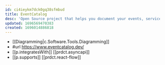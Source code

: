```yaml
---
id: ci4ieykm7dck0gq38sfmbud
title: EventCatalog
desc: 'Open Source project that helps you document your events, services and domains'
updated: 1696569470383
created: 1696014886818
---
```


- [[Diagramming|c.Software.Tools.Diagramming]]
- #url https://www.eventcatalog.dev/
- [[p.integratesWith]] [[prdct.asyncapi]]
- [[p.supports]] [[prdct.react-flow]]